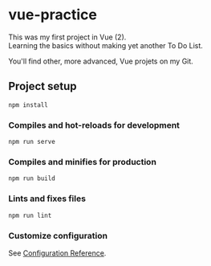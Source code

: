 # vue-practice

This was my first project in Vue (2).  
Learning the basics without making yet another To Do List.  
  
You'll find other, more advanced, Vue projets on my Git. 

## Project setup
```
npm install
```

### Compiles and hot-reloads for development
```
npm run serve
```

### Compiles and minifies for production
```
npm run build
```

### Lints and fixes files
```
npm run lint
```

### Customize configuration
See [Configuration Reference](https://cli.vuejs.org/config/).
